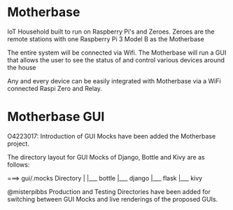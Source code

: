 # Motherbase
IoT Household built to run on Raspberry Pi's and Zeroes. Zeroes are the remote stations with one Raspberry Pi 3 Model B as the Motherbase

The entire system will be connected via Wifi. The Motherbase will run a GUI that allows the user to see the status of and control various devices around the house

Any and every device can be easily integrated with Motherbase via a WiFi connected Raspi Zero and Relay.

# Motherbase GUI

O4223017: Introduction of GUI Mocks have been added the Motherbase project.

The directory layout for GUI Mocks of Django, Bottle and Kivy are as follows:

===>  gui/.mocks Directory
          |
          |___  bottle
          |___  django
          |___  flask
          |___  kivy

@misterpibbs Production and Testing Directories have been added for switching between GUI Mocks and live renderings of the proposed GUIs.
